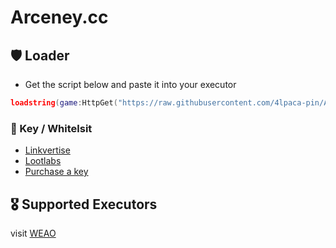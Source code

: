 # Arceney.cc

## 🛡️ Loader
- Get the script below and paste it into your executor
```lua
loadstring(game:HttpGet("https://raw.githubusercontent.com/4lpaca-pin/Arceney/refs/heads/main/main.luau"))()
```

### 🔐 Key / Whitelsit
- [Linkvertise](https://ads.luarmor.net/get_key?for=KNClinkvertise-NyZRHgKYOfty)
- [Lootlabs](https://ads.luarmor.net/get_key?for=KNCLootlabs-OdaLsplONBvA)
- [Purchase a key](https://arceney.mysellauth.com/)

## 🎖️ Supported Executors
visit [WEAO](https://weao.gg/)
